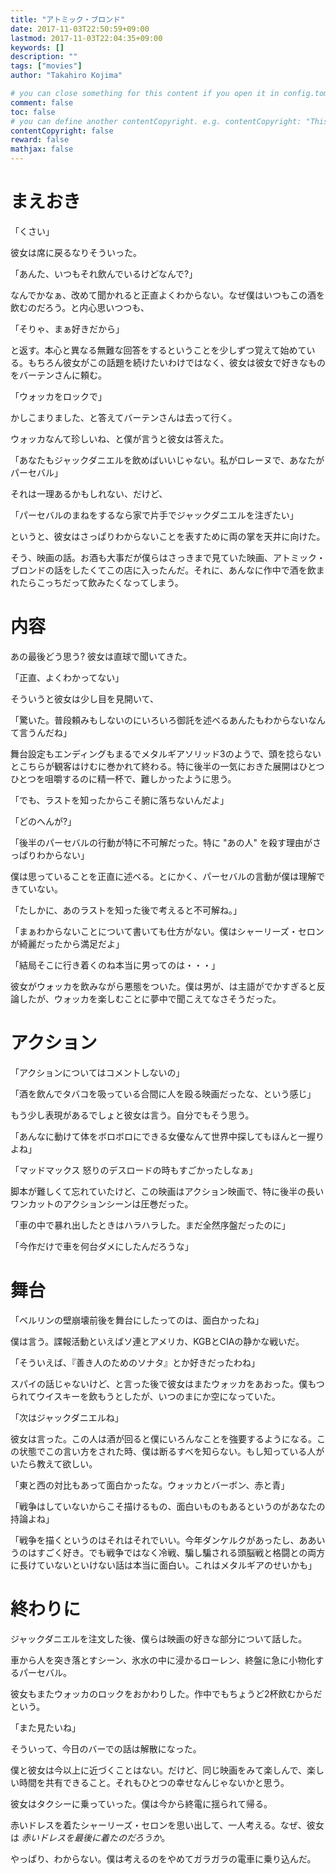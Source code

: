 ```yaml
---
title: "アトミック・ブロンド"
date: 2017-11-03T22:50:59+09:00
lastmod: 2017-11-03T22:04:35+09:00
keywords: []
description: ""
tags: ["movies"]
author: "Takahiro Kojima"

# you can close something for this content if you open it in config.toml.
comment: false
toc: false
# you can define another contentCopyright. e.g. contentCopyright: "This is an another copyright."
contentCopyright: false
reward: false
mathjax: false
---
```


# まえおき

「くさい」

彼女は席に戻るなりそういった。

「あんた、いつもそれ飲んでいるけどなんで?」

なんでかなぁ、改めて聞かれると正直よくわからない。なぜ僕はいつもこの酒を飲むのだろう。と内心思いつつも、

「そりゃ、まぁ好きだから」

と返す。本心と異なる無難な回答をするということを少しずつ覚えて始めている。もちろん彼女がこの話題を続けたいわけではなく、彼女は彼女で好きなものをバーテンさんに頼む。

「ウォッカをロックで」

かしこまりました、と答えてバーテンさんは去って行く。

ウォッカなんて珍しいね、と僕が言うと彼女は答えた。

「あなたもジャックダニエルを飲めばいいじゃない。私がロレーヌで、あなたがパーセバル」

それは一理あるかもしれない、だけど、

「パーセバルのまねをするなら家で片手でジャックダニエルを注ぎたい」

というと、彼女はさっぱりわからないことを表すために両の掌を天井に向けた。

そう、映画の話。お酒も大事だが僕らはさっきまで見ていた映画、アトミック・ブロンドの話をしたくてこの店に入ったんだ。それに、あんなに作中で酒を飲まれたらこっちだって飲みたくなってしまう。

<!--more-->

# 内容

あの最後どう思う? 彼女は直球で聞いてきた。

「正直、よくわかってない」

そういうと彼女は少し目を見開いて、

「驚いた。普段頼みもしないのにいろいろ御託を述べるあんたもわからないなんて言うんだね」

舞台設定もエンディングもまるでメタルギアソリッド3のようで、頭を捻らないとこちらが観客はけむに巻かれて終わる。特に後半の一気におきた展開はひとつひとつを咀嚼するのに精一杯で、難しかったように思う。

「でも、ラストを知ったからこそ腑に落ちないんだよ」

「どのへんが?」

「後半のパーセバルの行動が特に不可解だった。特に "あの人" を殺す理由がさっぱりわからない」

僕は思っていることを正直に述べる。とにかく、パーセバルの言動が僕は理解できていない。

「たしかに、あのラストを知った後で考えると不可解ね。」

「まぁわからないことについて書いても仕方がない。僕はシャーリーズ・セロンが綺麗だったから満足だよ」

「結局そこに行き着くのね本当に男ってのは・・・」

彼女がウォッカを飲みながら悪態をついた。僕は男が、は主語がでかすぎると反論したが、ウォッカを楽しむことに夢中で聞こえてなさそうだった。

# アクション

「アクションについてはコメントしないの」

「酒を飲んでタバコを吸っている合間に人を殴る映画だったな、という感じ」

もう少し表現があるでしょと彼女は言う。自分でもそう思う。

「あんなに動けて体をボロボロにできる女優なんて世界中探してもほんと一握りよね」

「マッドマックス 怒りのデスロードの時もすごかったしなぁ」

脚本が難しくて忘れていたけど、この映画はアクション映画で、特に後半の長いワンカットのアクションシーンは圧巻だった。

「車の中で暴れ出したときはハラハラした。まだ全然序盤だったのに」

「今作だけで車を何台ダメにしたんだろうな」

# 舞台

「ベルリンの壁崩壊前後を舞台にしたってのは、面白かったね」

僕は言う。諜報活動といえばソ連とアメリカ、KGBとCIAの静かな戦いだ。

「そういえば、『善き人のためのソナタ』とか好きだったわね」

スパイの話じゃないけど、と言った後で彼女はまたウォッカをあおった。僕もつられてウイスキーを飲もうとしたが、いつのまにか空になっていた。

「次はジャックダニエルね」

彼女は言った。この人は酒が回ると僕にいろんなことを強要するようになる。この状態でこの言い方をされた時、僕は断るすべを知らない。もし知っている人がいたら教えて欲しい。

「東と西の対比もあって面白かったな。ウォッカとバーボン、赤と青」

「戦争はしていないからこそ描けるもの、面白いものもあるというのがあなたの持論よね」

「戦争を描くというのはそれはそれでいい。今年ダンケルクがあったし、ああいうのはすごく好き。でも戦争ではなく冷戦、騙し騙される頭脳戦と格闘との両方に長けていないといけない話は本当に面白い。これはメタルギアのせいかも」

# 終わりに

ジャックダニエルを注文した後、僕らは映画の好きな部分について話した。

車から人を突き落とすシーン、氷水の中に浸かるローレン、終盤に急に小物化するパーセバル。

彼女もまたウォッカのロックをおかわりした。作中でもちょうど2杯飲むからだという。

「また見たいね」

そういって、今日のバーでの話は解散になった。

僕と彼女は今以上に近づくことはない。だけど、同じ映画をみて楽しんで、楽しい時間を共有できること。それもひとつの幸せなんじゃないかと思う。

彼女はタクシーに乗っていった。僕は今から終電に揺られて帰る。

赤いドレスを着たシャーリーズ・セロンを思い出して、一人考える。なぜ、彼女は *赤いドレスを最後に着たのだろうか*。

やっぱり、わからない。僕は考えるのをやめてガラガラの電車に乗り込んだ。
